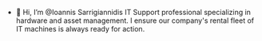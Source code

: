 - 👋 Hi, I’m @Ioannis Sarrigiannidis
IT Support professional specializing in hardware and asset management.
I ensure our company's rental fleet of IT machines is always ready for action.
